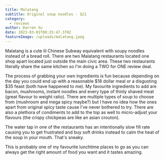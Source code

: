 ```yaml
---
title: Malatang
subtitle: Original soup noodles - $21
category:
  - reviews
author: Darren Xu
date: 2023-03-01T08:25:47.370Z
featureImage: /uploads/malatang.jpeg
---
```

Malatang is a cute lil Chinese Subway equivalent with soupy noodles instead of a bread roll. There are two Malatang restaurants located one shop apart located just outside the main civic area. These two restaurants literally share the same kitchen so I'm doing a TWO for ONE review deal. 

The process of grabbing your own ingredients is fun because depending on the day you could end up with a reasonable $18 dollar meal or a disgusting $35 feast (both have happened to me). My favourite ingredients to add are bacon, mushrooms, instant noodles and every type of thinly shaved meat (great flavour to weight ratio). There are multiple types of soup to choose from (mushroom and mega spicy maybe?) but I have no idea how the ones apart from original spicy taste cause I've never bothered to try. There are also a plethora of condiments to add to the top as well to micro-adjust your flavours (the crispy chickpeas are like an asian crouton).

The water tap in one of the restaurants has an intentionally slow fill rate causing you to get frustrated and buy soft drinks instead to calm the heat of the soup in your mouth. That's sneaky.

This is probably one of my favourite lunchtime places to go as you can always get the right amount of food you want and it tastes amazing.